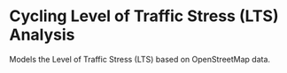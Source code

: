 # Cycling Level of Traffic Stress (LTS) Analysis

Models the Level of Traffic Stress (LTS) based on OpenStreetMap data.
